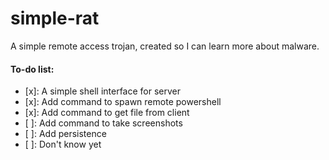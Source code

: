 # simple-rat
A simple remote access trojan, created so I can learn more about malware.

#### To-do list:
- [x]: A simple shell interface for server
- [x]: Add command to spawn remote powershell
- [x]: Add command to get file from client
- [ ]: Add command to take screenshots
- [ ]: Add persistence
- [ ]: Don't know yet
